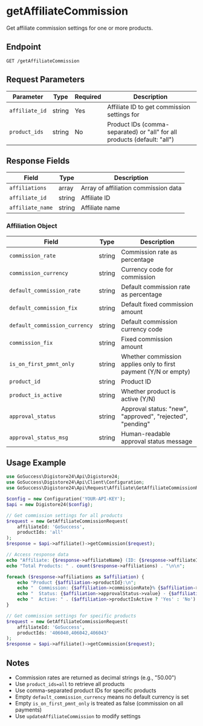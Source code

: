 # getAffiliateCommission

Get affiliate commission settings for one or more products.

## Endpoint

```
GET /getAffiliateCommission
```

## Request Parameters

| Parameter | Type | Required | Description |
|-----------|------|----------|-------------|
| `affiliate_id` | string | Yes | Affiliate ID to get commission settings for |
| `product_ids` | string | No | Product IDs (comma-separated) or "all" for all products (default: "all") |

## Response Fields

| Field | Type | Description |
|-------|------|-------------|
| `affiliations` | array | Array of affiliation commission data |
| `affiliate_id` | string | Affiliate ID |
| `affiliate_name` | string | Affiliate name |

### Affiliation Object

| Field | Type | Description |
|-------|------|-------------|
| `commission_rate` | string | Commission rate as percentage |
| `commission_currency` | string | Currency code for commission |
| `default_commission_rate` | string | Default commission rate as percentage |
| `default_commission_fix` | string | Default fixed commission amount |
| `default_commission_currency` | string | Default commission currency code |
| `commission_fix` | string | Fixed commission amount |
| `is_on_first_pmnt_only` | string | Whether commission applies only to first payment (Y/N or empty) |
| `product_id` | string | Product ID |
| `product_is_active` | string | Whether product is active (Y/N) |
| `approval_status` | string | Approval status: "new", "approved", "rejected", "pending" |
| `approval_status_msg` | string | Human-readable approval status message |

## Usage Example

```php
use GoSuccess\Digistore24\Api\Digistore24;
use GoSuccess\Digistore24\Api\Client\Configuration;
use GoSuccess\Digistore24\Api\Request\Affiliate\GetAffiliateCommissionRequest;

$config = new Configuration('YOUR-API-KEY');
$api = new Digistore24($config);

// Get commission settings for all products
$request = new GetAffiliateCommissionRequest(
    affiliateId: 'GoSuccess',
    productIds: 'all'
);
$response = $api->affiliate()->getCommission($request);

// Access response data
echo "Affiliate: {$response->affiliateName} (ID: {$response->affiliateId})\n";
echo "Total Products: " . count($response->affiliations) . "\n\n";

foreach ($response->affiliations as $affiliation) {
    echo "Product {$affiliation->productId}:\n";
    echo "  Commission: {$affiliation->commissionRate}% {$affiliation->commissionCurrency}\n";
    echo "  Status: {$affiliation->approvalStatus->value} - {$affiliation->approvalStatusMsg}\n";
    echo "  Active: " . ($affiliation->productIsActive ? 'Yes' : 'No') . "\n\n";
}

// Get commission settings for specific products
$request = new GetAffiliateCommissionRequest(
    affiliateId: 'GoSuccess',
    productIds: '406040,406042,406043'
);
$response = $api->affiliate()->getCommission($request);
```

## Notes

- Commission rates are returned as decimal strings (e.g., "50.00")
- Use `product_ids=all` to retrieve all products
- Use comma-separated product IDs for specific products
- Empty `default_commission_currency` means no default currency is set
- Empty `is_on_first_pmnt_only` is treated as false (commission on all payments)
- Use `updateAffiliateCommission` to modify settings
